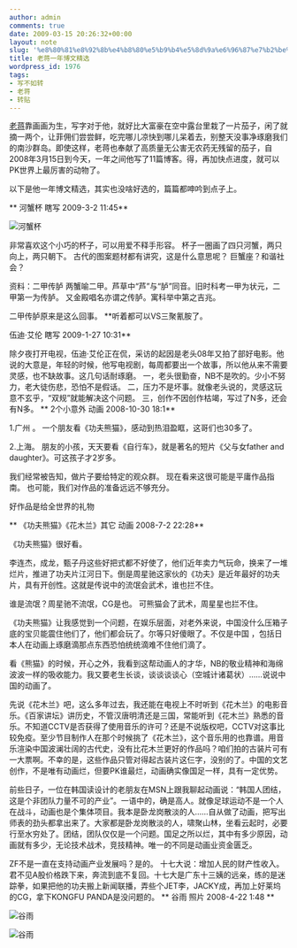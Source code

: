 ```yaml
---
author: admin
comments: true
date: 2009-03-15 20:26:32+00:00
layout: note
slug: '%e8%80%81%e8%92%8b%e4%b8%80%e5%b9%b4%e5%8d%9a%e6%96%87%e7%b2%be%e9%80%89'
title: 老蒋一年博文精选
wordpress_id: 1976
tags:
- 写不如转
- 老蒋
- 转贴
---
```


[老蒋](http://blog.5d.cn/vip/laojiang/index.html)靠画画为生，写字对于他，就好比大富豪在空中露台里栽了一片茄子，闲了就摘一两个，让菲佣们尝尝鲜，吃完哪儿凉快到哪儿呆着去，别整天没事净琢磨我们的南沙群岛。即使这样，老蒋也奉献了高质量无公害无农药无残留的茄子，自2008年3月15日到今天，一年之间他写了11篇博客。得，再加快点进度，就可以PK世界上最厉害的动物了。

以下是他一年博文精选，其实也没啥好选的，篇篇都呻吟到点子上。

**
 河蟹杯
      瞎写 2009-3-2 11:45**

![河蟹杯](http://blog.5d.cn/vip/laojiang/upload/2009-03/%E6%9D%AF2.JPG)

非常喜欢这个小巧的杯子，可以用爱不释手形容。
杯子一圈画了四只河蟹，两只向上，两只朝下。
古代的图案题材都有讲究，这是什么意思呢？
巨蟹座？和谐社会？

资料：二甲传胪
两蟹喻二甲。芦草中“芦”与“胪”同音。旧时科考一甲为状元，二甲第一为传胪。
又金殿唱名亦谓之传胪。寓科举中第之吉兆。

二甲传胪原来是这么回事。
**听着都可以VS三聚氰胺了。

 伍迪·艾伦
      瞎写 2009-1-27 10:31**

除夕夜打开电视，伍迪·艾伦正在侃，采访的起因是老头08年又拍了部好电影。他说的大意是，年轻的时候，他写电视剧，每周都要出一个故事，所以他从来不需要灵感，也不缺故事。这几句话耐琢磨。
一，老头很勤奋，NB不是吹的。少小不努力，老大徒伤悲，恐怕不是假话。
二，压力不是坏事。就像老头说的，灵感这玩意不玄乎，“双规”就能解决这个问题。
三，创作不因创作枯竭，写过了N多，还会有N多。
**
 2个小意外
      动画 2008-10-30 18:1**

1.广州 。
一个朋友看《功夫熊猫》，感动到热泪盈眶，这哥们也30多了。

2.上海。
朋友的小孩，天天要看《自行车》，就是著名的短片《父与女father and daughter》。可这孩子才2岁多。

我们经常被告知，做片子要给特定的观众群。
现在看来这很可能是平庸作品指南。
也可能，我们对作品的准备远远不够充分。

好作品是给全世界的礼物

** 《功夫熊猫》《花木兰》其它
      动画 2008-7-2 22:28**

《功夫熊猫》很好看。 

李连杰，成龙，甄子丹这些好把式都不好使了，他们近年卖力气玩命，换来了一堆烂片，推进了功夫片江河日下。倒是周星驰这家伙的《功夫》是近年最好的功夫片，具有开创性。这就是传说中的流氓会武术，谁也拦不住。

谁是流氓？周星驰不流氓，CG是也。
可熊猫会了武术，周星星也拦不住。

 《功夫熊猫》让我感觉到一个问题，在娱乐层面，对老外来说，中国没什么压箱子底的宝贝能震住他们了，他们都会玩了。尔等只好傻眼了。不仅是中国 ，包括日本人在动画上琢磨滴那点东西恐怕统统滴难不住他们滴了。

 看《熊猫》的时候，开心之外，我看到这帮动画人的才华，NB的敬业精神和海绵波波一样的吸收能力。我又要老生长谈，谈谈谈谈心（空城计诸葛状）……说说中国的动画了。

 先说《花木兰》吧，这么多年过去，我还能在电视上不时听到《花木兰》的电影音乐。《百家讲坛》讲历史，不管汉唐明清还是三国，常能听到《花木兰》熟悉的音乐。不知道CCTV是否获得了使用音乐的许可？还是不说版权吧，CCTV对这事比较免疫。至少节目制作人在那个时候挑了《花木兰》，这个音乐用的也靠谱。用音乐渲染中国波澜壮阔的古代史，没有比花木兰更好的作品吗？咱们拍的古装片可有一大票啊。不幸的是，这些作品只管对得起古装片这仨字，没别的了。中国的文艺创作，不是唯有动画烂，但要PK谁最烂，动画确实像国足一样，具有一定优势。

 前些日子，一位在韩国读设计的老朋友在MSN上跟我聊起动画说：“韩国人团结，这是个非团队力量不可的产业”。一语中的，确是高人。就像足球运动不是一个人在战斗，动画也是个集体项目。我本是卧龙岗散淡的人……自从做了动画，把写出师表的劲头都拿出来了。大家都是卧龙岗散淡的人，啸聚山林，坐看云起时，必要行至水穷处了。团结，团队仅仅是一个问题。国足之所以烂，其中有多少原因，动画就有多少，无论技术战术，竞技精神。唯一的不同是动画业资金匮乏。
 
ZF不是一直在支持动画产业发展吗？是的。
十七大说：增加人民的财产性收入。君不见A股价格跌下来，奔流到底不复回。十七大是广东十三姨的远亲，练的是迷踪拳，如果把他的功夫搬上新闻联播，弄些个JET李，JACKY成，再加上好莱坞的CG，拿下KONGFU PANDA是没问题的。
**
 谷雨
      照片 2008-4-22 1:48 **

![谷雨](http://blog.5d.cn/vip/laojiang/upload/2008-04/DSCF7061-2.jpg)

![谷雨](http://blog.5d.cn/vip/laojiang/upload/2008-04/DSCF7076-2.jpg)
